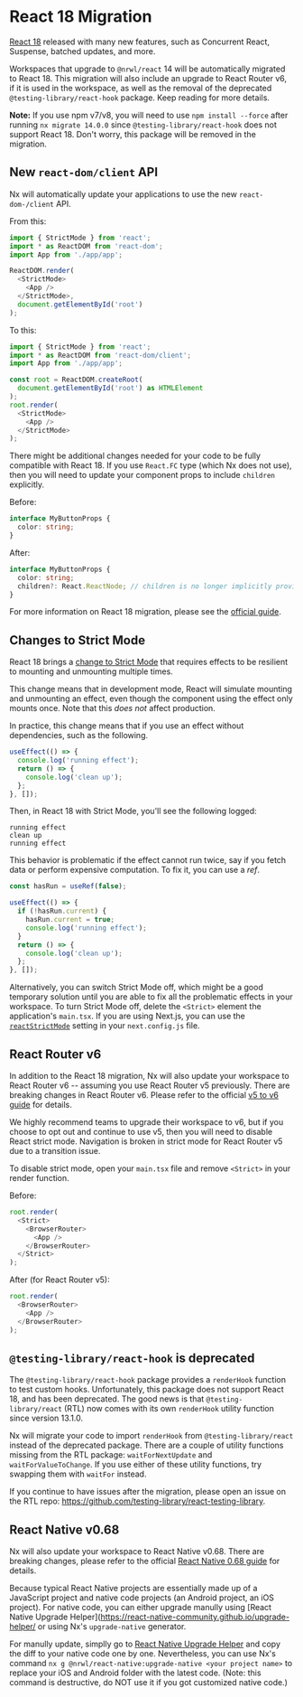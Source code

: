 # React 18 Migration

[React 18](https://reactjs.org/blog/2022/03/29/react-v18.html) released with many new features, such as Concurrent React, Suspense, batched updates, and more.

Workspaces that upgrade to `@nrwl/react` 14 will be automatically migrated to React 18. This migration will also include an upgrade to React Router v6, if it is used in the workspace, as well as the removal of the deprecated `@testing-library/react-hook` package. Keep reading for more details.

**Note:** If you use npm v7/v8, you will need to use `npm install --force` after running `nx migrate 14.0.0` since `@testing-library/react-hook` does not support React 18. Don't worry, this package will be removed in the migration.

## New `react-dom/client` API

Nx will automatically update your applications to use the new `react-dom-/client` API.

From this:

```typescript jsx
import { StrictMode } from 'react';
import * as ReactDOM from 'react-dom';
import App from './app/app';

ReactDOM.render(
  <StrictMode>
    <App />
  </StrictMode>,
  document.getElementById('root')
);
```

To this:

```typescript jsx
import { StrictMode } from 'react';
import * as ReactDOM from 'react-dom/client';
import App from './app/app';

const root = ReactDOM.createRoot(
  document.getElementById('root') as HTMLElement
);
root.render(
  <StrictMode>
    <App />
  </StrictMode>
);
```

There might be additional changes needed for your code to be fully compatible with React 18. If you use `React.FC` type (which Nx does not use), then you will need to
update your component props to include `children` explicitly.

Before:

```typescript jsx
interface MyButtonProps {
  color: string;
}
```

After:

```typescript jsx
interface MyButtonProps {
  color: string;
  children?: React.ReactNode; // children is no longer implicitly provided by React.FC
}
```

For more information on React 18 migration, please see the [official guide](https://reactjs.org/blog/2022/03/08/react-18-upgrade-guide.html).

## Changes to Strict Mode

React 18 brings a [change to Strict Mode](https://reactjs.org/blog/2022/03/08/react-18-upgrade-guide.html#updates-to-strict-mode) that requires
effects to be resilient to mounting and unmounting multiple times.

This change means that in development mode, React will simulate mounting and unmounting an effect, even though the component using the effect
only mounts once. Note that this _does not_ affect production.

In practice, this change means that if you use an effect without dependencies, such as the following.

```typescript jsx
useEffect(() => {
  console.log('running effect');
  return () => {
    console.log('clean up');
  };
}, []);
```

Then, in React 18 with Strict Mode, you'll see the following logged:

```text
running effect
clean up
running effect
```

This behavior is problematic if the effect cannot run twice, say if you fetch data or perform expensive computation. To fix it, you can use a _ref_.

```typescript jsx
const hasRun = useRef(false);

useEffect(() => {
  if (!hasRun.current) {
    hasRun.current = true;
    console.log('running effect');
  }
  return () => {
    console.log('clean up');
  };
}, []);
```

Alternatively, you can switch Strict Mode off, which might be a good temporary solution until you are able to fix all the problematic effects in your workspace. To turn Strict Mode off, delete the `<Strict>` element the application's `main.tsx`. If you are using Next.js, you can use the [`reactStrictMode`](https://nextjs.org/docs/api-reference/next.config.js/react-strict-mode) setting in your `next.config.js` file.

## React Router v6

In addition to the React 18 migration, Nx will also update your workspace to React Router v6 -- assuming you use React Router v5 previously.
There are breaking changes in React Router v6. Please refer to the official [v5 to v6 guide](https://reactrouter.com/docs/en/v6/upgrading/v5) for details.

We highly recommend teams to upgrade their workspace to v6, but if you choose to opt out and continue to use v5, then you will need to disable React strict mode. Navigation is broken in strict mode for React Router v5 due to a transition issue.

To disable strict mode, open your `main.tsx` file and remove `<Strict>` in your render function.

Before:

```typescript jsx
root.render(
  <Strict>
    <BrowserRouter>
      <App />
    </BrowserRouter>
  </Strict>
);
```

After (for React Router v5):

```typescript jsx
root.render(
  <BrowserRouter>
    <App />
  </BrowserRouter>
);
```

## `@testing-library/react-hook` is deprecated

The `@testing-library/react-hook` package provides a `renderHook` function to test custom hooks. Unfortunately, this package
does not support React 18, and has been deprecated. The good news is that `@testing-library/react` (RTL) now comes with its own
`renderHook` utility function since version 13.1.0.

Nx will migrate your code to import `renderHook` from `@testing-library/react` instead of the deprecated package. There are a couple of
utility functions missing from the RTL package: `waitForNextUpdate` and `waitForValueToChange`. If you use either of these
utility functions, try swapping them with `waitFor` instead.

If you continue to have issues after the migration, please open an issue on the RTL repo: https://github.com/testing-library/react-testing-library.

## React Native v0.68

Nx will also update your workspace to React Native v0.68. There are breaking changes, please refer to the official [React Native 0.68 guide](https://reactnative.dev/blog/2022/03/30/version-068) for details.

Because typical React Native projects are essentially made up of a JavaScript project and native code projects (an Android project, an iOS project). For native code, you can either upgrade manully using [React Native Upgrade Helper](https://react-native-community.github.io/upgrade-helper/ or using Nx's `upgrade-native` generator.

For manully update, simplly go to [React Native Upgrade Helper](https://react-native-community.github.io/upgrade-helper/) and copy the diff to your native code one by one.
Nevertheless, you can use Nx's command `nx g @nrwl/react-native:upgrade-native <your project name>` to replace your iOS and Android folder with the latest code. (Note: this command is destructive, do NOT use it if you got customized native code.)
